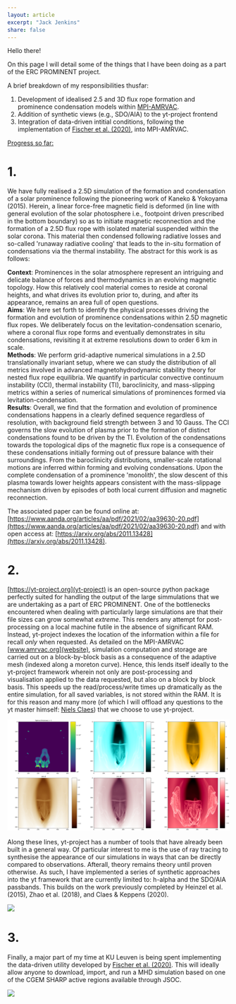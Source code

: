 ```yaml
---
layout: article
excerpt: "Jack Jenkins"
share: false
---
```


Hello there!

On this page I will detail some of the things that I have been doing as a part of the ERC PROMINENT project.

A brief breakdown of my responsibilities thusfar:
1. Development of idealised 2.5 and 3D flux rope formation and prominence condensation models within [MPI-AMRVAC](www.amrvac.org).
2. Addition of synthetic views (e.g., SDO/AIA) to the yt-project frontend
3. Integration of data-driven intitial conditions, following the implementation of [Fischer et al. (2020)](https://ui.adsabs.harvard.edu/abs/2020ApJS..248....2F/abstract), into MPI-AMRVAC.

<ins>Progress so far:</ins> 

# 1.
We have fully realised a 2.5D simulation of the formation and condensation of a solar prominence following the pioneering work of Kaneko & Yokoyama (2015). Herein, a linear force-free magnetic field is deformed (in line with general evolution of the solar photosphere i.e., footpoint driven prescribed in the bottom boundary) so as to initiate magnetic reconnection and the formation of a 2.5D flux rope with isolated material suspended within the solar corona. This material then condensed following radiative losses and so-called 'runaway radiative cooling' that leads to the in-situ formation of condensations via the thermal instability. The abstract for this work is as follows:

**Context**: Prominences in the solar atmosphere represent an intriguing and delicate balance of forces and thermodynamics in an evolving magnetic topology. How this relatively cool material comes to reside at coronal heights, and what drives its evolution prior to, during, and after its appearance, remains an area full of open questions.  
**Aims**: We here set forth to identify the physical processes driving the formation and evolution of prominence condensations within 2.5D magnetic flux ropes. We deliberately focus on the levitation-condensation scenario, where a coronal flux rope forms and eventually demonstrates in situ condensations, revisiting it at extreme resolutions down to order 6 km in scale.  
**Methods**: We perform grid-adaptive numerical simulations in a 2.5D translationally invariant setup, where we can study the distribution of all metrics involved in advanced magnetohydrodynamic stability theory for nested flux rope equilibria. We quantify in particular convective continuum instability (CCI), thermal instability (TI), baroclinicity, and mass-slipping metrics within a series of numerical simulations of prominences formed via levitation-condensation.  
**Results**: Overall, we find that the formation and evolution of prominence condensations happens in a clearly defined sequence regardless of resolution, with background field strength between 3 and 10 Gauss. The CCI governs the slow evolution of plasma prior to the formation of distinct condensations found to be driven by the TI. Evolution of the condensations towards the topological dips of the magnetic flux rope is a consequence of these condensations initially forming out of pressure balance with their surroundings. From the baroclinicity distributions, smaller-scale rotational motions are inferred within forming and evolving condensations. Upon the complete condensation of a prominence 'monolith', the slow descent of this plasma towards lower heights appears consistent with the mass-slippage mechanism driven by episodes of both local current diffusion and magnetic reconnection.

The associated paper can be found online at: [https://www.aanda.org/articles/aa/pdf/2021/02/aa39630-20.pdf](https://www.aanda.org/articles/aa/pdf/2021/02/aa39630-20.pdf) and with open access at: [https://arxiv.org/abs/2011.13428](https://arxiv.org/abs/2011.13428).


# 2.
[https://yt-project.org](yt-project) is an open-source python package perfectly suited for handling the output of the large simmulations that we are undertaking as a part of ERC PROMINENT. One of the bottlenecks encountered when dealing with particularly large simulations are that their file sizes can grow somewhat *extreme*. This renders any attempt for post-processing on a local machine futile in the absence of significant RAM. Instead, yt-project indexes the location of the information within a file for recall *only* when requested. As detailed on the MPI-AMRVAC [www.amrvac.org](website), simulation computation and storage are carried out on a block-by-block basis as a consequence of the adaptive mesh (indexed along a moreton curve). Hence, this lends itself ideally to the yt-project framework wherein not only are post-processing and visualisation applied to the data requested, but also on a block by block basis. This speeds up the read/process/write times up dramatically as the entire simulation, for all saved variables, is not stored within the RAM. It is for this reason and many more (of which I will offload any questions to the yt master himself: [Niels Claes](mailto:niels.claes@kuleuven.be)) that we choose to use yt-project.

![](/images/field_aligned_test.png)

Along these lines, yt-project has a number of tools that have already been built in a general way. Of particular interest to me is the use of ray tracing to synthesise the appearance of our simulations in ways that can be directly compared to observations. Afterall, theory remains theory until proven otherwise. As such, I have implemented a series of synthetic approaches into the yt framework that are currently limited to: h-alpha and the SDO/AIA passbands. This builds on the work previously completed by Heinzel et al. (2015), Zhao et al. (2018), and Claes & Keppens (2020).

![](/images/filament_appearance_disk.gif)


# 3.
Finally, a major part of my time at KU Leuven is being spent implementing the data-driven utility developed by [Fischer et al. (2020)](https://ui.adsabs.harvard.edu/abs/2020ApJS..248....2F/abstract). This will ideally allow anyone to download, import, and run a MHD simulation based on one of the CGEM SHARP active regions available through JSOC.


![](/images/data_driven_test.gif)

